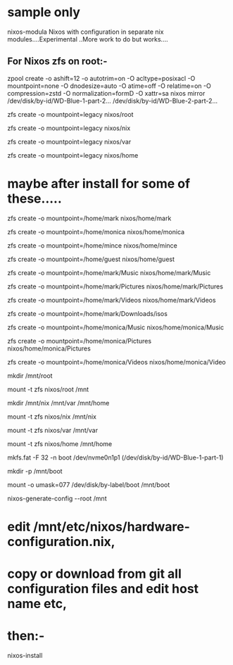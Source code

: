 # sample only


nixos-modula
Nixos with configuration in separate nix modules....Experimental ..More work to do but works....


## For Nixos zfs on root:-

zpool create -o ashift=12 -o autotrim=on -O acltype=posixacl -O mountpoint=none -O dnodesize=auto -O atime=off -O relatime=on -O compression=zstd -O normalization=formD -O xattr=sa nixos mirror /dev/disk/by-id/WD-Blue-1-part-2... /dev/disk/by-id/WD-Blue-2-part-2...

zfs create -o mountpoint=legacy nixos/root

zfs create -o mountpoint=legacy nixos/nix

zfs create -o mountpoint=legacy nixos/var

zfs create -o mountpoint=legacy nixos/home

# maybe after install for some of these.....

zfs create -o mountpoint=/home/mark nixos/home/mark

zfs create -o mountpoint=/home/monica nixos/home/monica

zfs create -o mountpoint=/home/mince nixos/home/mince

zfs create -o mountpoint=/home/guest nixos/home/guest

zfs create -o mountpoint=/home/mark/Music nixos/home/mark/Music

zfs create -o mountpoint=/home/mark/Pictures nixos/home/mark/Pictures

zfs create -o mountpoint=/home/mark/Videos nixos/home/mark/Videos

zfs create -o mountpoint=/home/mark/Downloads/isos

zfs create -o mountpoint=/home/monica/Music nixos/home/monica/Music

zfs create -o mountpoint=/home/monica/Pictures nixos/home/monica/Pictures

zfs create -o mountpoint=/home/monica/Videos nixos/home/monica/Video



mkdir /mnt/root

mount -t zfs nixos/root /mnt

mkdir /mnt/nix /mnt/var /mnt/home


mount -t zfs nixos/nix /mnt/nix

mount -t zfs nixos/var /mnt/var

mount -t zfs nixos/home /mnt/home


mkfs.fat -F 32 -n boot /dev/nvme0n1p1 (/dev/disk/by-id/WD-Blue-1-part-1)

mkdir -p /mnt/boot

mount -o umask=077 /dev/disk/by-label/boot /mnt/boot

nixos-generate-config --root /mnt

# edit /mnt/etc/nixos/hardware-configuration.nix,
# copy or download from git all configuration files and edit host name etc,
# then:-
nixos-install

####

